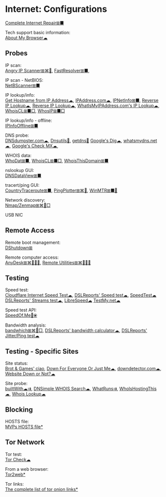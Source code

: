 # Internet: Configurations

[Complete Internet Repair⊞■](https://www.rizonesoft.com/downloads/complete-internet-repair/)

Tech support basic information:  
[About My Browser☁](https://aboutmybrowser.com/)

## Probes

IP scan:  
[Angry IP Scanner⊞⌘🐧](https://angryip.org/),
[FastResolver⊞■](https://www.nirsoft.net/utils/fastresolver.html),

IP scan - NetBIOS:  
[NetBScanner⊞■](https://www.nirsoft.net/utils/netbios_scanner.html)

IP lookup/info:  
[Get Hostname from IP Address☁](https://ismyportopen.com/hostname-from-ip-address/),
[IPAddress.com☁](https://www.ipaddress.com/),
[IPNetInfo⊞■](https://www.nirsoft.net/utils/ipnetinfo.html),
[Reverse IP Lookup☁](https://www.yougetsignal.com/tools/web-sites-on-web-server/),
[Reverse IP Lookup☁](https://www.ipaddress.com/reverse-ip-lookup),
[WhatIsMyIPAddress.com's IP Lookup☁](https://whatismyipaddress.com/ip-lookup),
[WhoisCL⊞■□](https://www.nirsoft.net/utils/whoiscl.html),
[WhosIP⊞■□](https://www.nirsoft.net/utils/whosip.html)

IP lookup/info - offline:  
[IPInfoOffline⊞■](https://www.nirsoft.net/utils/ip_country_info_offline.html)

DNS probe:  
[DNSdumpster.com☁](https://dnsdumpster.com/),
[Dnsutils🐧](https://pkgs.org/download/dnsutils),
[getdns🔌](https://getdnsapi.net/)
[Google's Dig☁](https://toolbox.googleapps.com/apps/dig/),
[whatsmydns.net☁](https://www.whatsmydns.net/),
[Google's Check MX☁](https://toolbox.googleapps.com/apps/checkmx/),

WHOIS data:  
[WhoDat⊞■](https://portableapps.com/apps/utilities/whodat-portable),
[WhoisCL⊞■□](https://www.nirsoft.net/utils/whoiscl.html),
[WhoisThisDomain⊞■](https://www.nirsoft.net/utils/whois_this_domain.html)

nslookup GUI:  
[DNSDataView⊞■](https://www.nirsoft.net/utils/dns_records_viewer.html)

tracert/ping GUI:  
[CountryTraceroute⊞■](https://www.nirsoft.net/utils/country_traceroute.html),
[PingPlotter⊞⌘🍎](https://www.pingplotter.com/),
[WinMTR⊞■🐧](https://www.bitwizard.nl/mtr/)

Network discovery:  
[Nmap/Zenmap⊞⌘🐧□](https://nmap.org/)

USB NIC

## Remote Access

Remote boot management:  
[DShutdown⊞](http://dimio.altervista.org/eng/#DShutdown)

Remote computer access:  
[AnyDesk⊞⌘🐧🍎🤖](https://anydesk.com/),
[Remote Utilities⊞⌘🐧🍎🤖](https://www.remoteutilities.com/)

## Testing

Speed test:  
[Cloudflare Internet Speed Test☁](https://speed.cloudflare.com/),
[DSLReports' Speed test☁](https://www.dslreports.com/speedtest),
[SpeedTest☁](https://www.speedtest.net/)
[DSLReports' Streams test☁](http://www.dslreports.com/tools/streamtest),
[LibreSpeed☁](https://librespeed.org/)
[TestMy.net☁](https://testmy.net/)

Speed test API:  
[SpeedOf.Me🔌⦿](https://speedof.me/api.html)

Bandwidth analysis:  
[bandwhich⊞⌘🐧□](https://github.com/imsnif/bandwhich),
[DSLReports' bandwidth calculator☁](http://www.dslreports.com/calculator),
[DSLReports' Jitter/Ping test☁](https://www.dslreports.com/tools/pingtest)

## Testing - Specific Sites

Site status:  
[Brot & Games' ciao](https://brotandgames.com/ciao/),
[Down For Everyone Or Just Me☁](https://downforeveryoneorjustme.com/),
[downdetector.com☁](https://downdetector.com/),
[Website Down or Not?☁](https://www.websiteplanet.com/webtools/down-or-not/)

Site probe:  
[builtWith☁⇉](https://builtwith.com/),
[DNSimple WHOIS Search☁](https://dnsimple.com/whois),
[WhatRuns⇉](https://www.whatruns.com/),
[WhoIsHostingThis☁](https://www.whoishostingthis.com/),
[Whois Lookup☁](https://whois.domaintools.com/)

## Blocking

HOSTS file:  
[MVPs HOSTS file*](https://winhelp2002.mvps.org/hosts.htm)

## Tor Network

Tor test:  
[Tor Check☁](https://check.torproject.org/)

From a web browser:  
[Tor2web*](https://www.tor2web.org/)

Tor links:  
[The complete list of tor onion links*](https://hiddenwikitor.net/)
